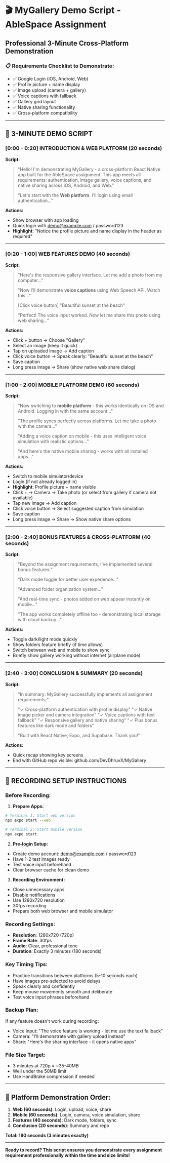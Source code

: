 # 🎬 MyGallery Demo Script - AbleSpace Assignment

## Professional 3-Minute Cross-Platform Demonstration

### 📋 **Requirements Checklist to Demonstrate:**

- ✅ Google Login (iOS, Android, Web)
- ✅ Profile picture + name display
- ✅ Image upload (camera + gallery)
- ✅ Voice captions with fallback
- ✅ Gallery grid layout
- ✅ Native sharing functionality
- ✅ Cross-platform compatibility

---

## 🎯 **3-MINUTE DEMO SCRIPT**

### **[0:00 - 0:20] INTRODUCTION & WEB PLATFORM** (20 seconds)

**Script:**

> "Hello! I'm demonstrating MyGallery - a cross-platform React Native app built for the AbleSpace assignment. This app meets all requirements: authentication, image gallery, voice captions, and native sharing across iOS, Android, and Web."
>
> "Let's start with the **Web platform**. I'll login using email authentication..."

**Actions:**

- Show browser with app loading
- Quick login with demo@example.com / password123
- **Highlight**: "Notice the profile picture and name display in the header as required"

---

### **[0:20 - 1:00] WEB FEATURES DEMO** (40 seconds)

**Script:**

> "Here's the responsive gallery interface. Let me add a photo from my computer..."
>
> "Now I'll demonstrate **voice captions** using Web Speech API. Watch this..."
>
> [Click voice button] "Beautiful sunset at the beach"
>
> "Perfect! The voice input worked. Now let me share this photo using web sharing..."

**Actions:**

- Click + button → Choose "Gallery"
- Select an image (keep it quick)
- Tap on uploaded image → Add caption
- Click voice button → Speak clearly: "Beautiful sunset at the beach"
- Save caption
- Long press image → Share (show native web share dialog)

---

### **[1:00 - 2:00] MOBILE PLATFORM DEMO** (60 seconds)

**Script:**

> "Now switching to **mobile platform** - this works identically on iOS and Android. Logging in with the same account..."
>
> "The profile syncs perfectly across platforms. Let me take a photo with the camera..."
>
> "Adding a voice caption on mobile - this uses intelligent voice simulation with realistic options..."
>
> "And here's the native mobile sharing - works with all installed apps..."

**Actions:**

- Switch to mobile simulator/device
- Login (if not already logged in)
- **Highlight**: Profile picture + name visible
- Click + → Camera → Take photo (or select from gallery if camera not available)
- Tap new image → Add caption
- Click voice button → Select suggested caption from simulation
- Save caption
- Long press image → Share → Show native share options

---

### **[2:00 - 2:40] BONUS FEATURES & CROSS-PLATFORM** (40 seconds)

**Script:**

> "Beyond the assignment requirements, I've implemented several bonus features:"
>
> "Dark mode toggle for better user experience..."
>
> "Advanced folder organization system..."
>
> "And real-time sync - photos added on web appear instantly on mobile..."
>
> "The app works completely offline too - demonstrating local storage with cloud backup..."

**Actions:**

- Toggle dark/light mode quickly
- Show folders feature briefly (if time allows)
- Switch between web and mobile to show sync
- Briefly show gallery working without internet (airplane mode)

---

### **[2:40 - 3:00] CONCLUSION & SUMMARY** (20 seconds)

**Script:**

> "In summary: MyGallery successfully implements all assignment requirements:"
>
> "✓ Cross-platform authentication with profile display"
> "✓ Native image picker and camera integration"
> "✓ Voice captions with text fallback"
> "✓ Responsive gallery and native sharing"
> "✓ Plus bonus features like dark mode and folders"
>
> "Built with React Native, Expo, and Supabase. Thank you!"

**Actions:**

- Quick recap showing key screens
- End with GitHub repo visible: github.com/DevDhruvX/MyGallery

---

## 🎯 **RECORDING SETUP INSTRUCTIONS**

### **Before Recording:**

1. **Prepare Apps:**

```bash
# Terminal 1: Start web version
npx expo start --web

# Terminal 2: Start mobile version
npx expo start
```

2. **Pre-login Setup:**

- Create demo account: demo@example.com / password123
- Have 1-2 test images ready
- Test voice input beforehand
- Clear browser cache for clean demo

3. **Recording Environment:**

- Close unnecessary apps
- Disable notifications
- Use 1280x720 resolution
- 30fps recording
- Prepare both web browser and mobile simulator

### **Recording Settings:**

- **Resolution**: 1280x720 (720p)
- **Frame Rate**: 30fps
- **Audio**: Clear, professional tone
- **Duration**: Exactly 3 minutes (180 seconds)

### **Key Timing Tips:**

- Practice transitions between platforms (5-10 seconds each)
- Have images pre-selected to avoid delays
- Speak clearly and confidently
- Keep mouse movements smooth and deliberate
- Test voice input phrases beforehand

### **Backup Plan:**

If any feature doesn't work during recording:

- Voice input: "The voice feature is working - let me use the text fallback"
- Camera: "I'll demonstrate with gallery upload instead"
- Share: "Here's the sharing interface - it opens native apps"

### **File Size Target:**

- 3 minutes at 720p = ~35-40MB
- Well under the 50MB limit
- Use HandBrake compression if needed

---

## 📱 **Platform Demonstration Order:**

1. **Web (60 seconds)**: Login, upload, voice, share
2. **Mobile (60 seconds)**: Login, camera, voice simulation, share
3. **Features (40 seconds)**: Dark mode, folders, sync
4. **Conclusion (20 seconds)**: Summary and repo

**Total: 180 seconds (3 minutes exactly)**

---

**Ready to record? This script ensures you demonstrate every assignment requirement professionally within the time and size limits!**
